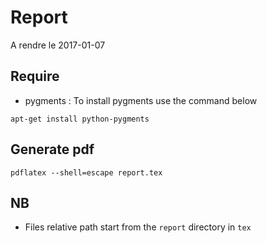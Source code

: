 # Report
A rendre le 2017-01-07
## Require
- pygments :
To install pygments use the command below
```shell
apt-get install python-pygments
```

## Generate pdf
```shell
pdflatex --shell=escape report.tex
```
## NB
- Files relative path start from the `report` directory in `tex`
